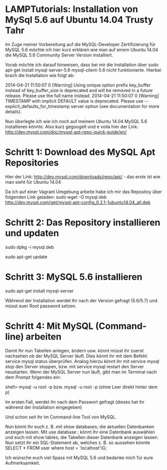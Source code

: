 LAMPTutorials: Installation von MySql 5.6 auf Ubuntu 14.04 Trusty Tahr
======================================================================

Im Zuge meiner Vorbereitung auf die MySQL-Developer Zertifizierung für MySQL 5.6 möchte ich hier kurz erklären wie man auf einem Ubuntu 14.04 die MySQL 5.6 Community Server Version installiert.

Vorab möchte ich darauf hinweisen, dass bei mir die Installation über sudo apt-get install mysql-server-5.6 mysql-client-5.6 nicht funktionierte. Hierbei brach die Installation wie folgt ab:

2014-04-21 11:50:07 0 [Warning] Using unique option prefix key_buffer instead of key_buffer_size is deprecated and will be removed in a future release. Please use the full name instead.
 2014-04-21 11:50:07 0 [Warning] TIMESTAMP with implicit DEFAULT value is deprecated. Please use --explicit_defaults_for_timestamp server option (see documentation for more details).

Nun überlegte ich wie ich noch auf meinem Ubuntu 14.04 MySQL 5.6 installieren könnte. Also kurz gegoogelt und e voila hier der Link: http://dev.mysql.com/doc/mysql-apt-repo-quick-guide/en/

Schritt 1: Download des MySQL Apt Repositories
==============================================
Hier der Link: http://dev.mysql.com/downloads/repo/apt/ - das erste ist wie man sieht für Ubuntu 14.04

Da ich auf einer Vagrant Umgebung arbeite habe ich mir das Repositoy über folgenden Link geladen:
sudo wget -O mysql.deb http://dev.mysql.com/get/mysql-apt-config_0.2.1-1ubuntu14.04_all.deb

Schritt 2: Das Repository installieren und updaten
==================================================

sudo dpkg -i mysql.deb

sudo apt-get update

Schritt 3: MySQL 5.6 installieren
=================================

sudo apt-get install mysql-server

Während der Installation werdet Ihr nach der Version gefragt (5.6/5.7) und müsst euer Root password setzen.

Schritt 4: Mit MySQL (Command-line) arbeiten
============================================
Damit Ihr nun Tabellen anlegen, ändern usw. könnt müsst ihr zuerst nachsehen ob der MySQL Server läuft. Dies könnt ihr mit dem Befehl: service mysql status überprüfen. Analog hierzu könnt ihr mit service mysql stop den Server stoppen, bzw. mit service mysql restart den Server neustarten.
Wenn der MySQL Server nun läuft, gibt man im Terminal nach dem Prompt folgendes ein:

shell> mysql -u root -p bzw. mysql -u root -p<password> (ohne Leer direkt hinter dem p)

Im ersten Fall, werdet ihr nach dem Passwort gefragt (dieses hat ihr während der Installation eingegeben)

Und schon seit ihr im Command-line Tool von MySQL.

Nun könnt Ihr euch z. B. mit show databases; die aktuellen Datenbanken anzeigen lassen.
Mit use database <database>; könnt Ihr eine Datenbank auswählen und euch mit show tables; die Tabellen dieser Datenbank anzeigen lassen. Nun setzt ihr ein SQL-Statement ab, welches z. B. so aussehen könnte SELECT * FROM user where host = 'localhost'\G;

Ich wünsche euch viel Spass mit MySQL 5.6 und bedanke mich für eure Aufmerksamkeit.
